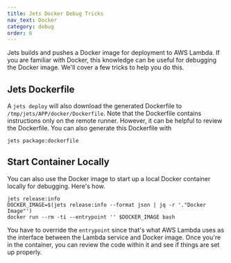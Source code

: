 ```yaml
---
title: Jets Docker Debug Tricks
nav_text: Docker
category: debug
order: 6
---
```


Jets builds and pushes a Docker image for deployment to AWS Lambda. If you are familiar with Docker, this knowledge can be useful for debugging the Docker image. We'll cover a few tricks to help you do this.

## Jets Dockerfile

A `jets deploy` will also download the generated Dockerfile to `/tmp/jets/APP/docker/Dockerfile`. Note that the Dockerfile contains instructions only on the remote runner. However, it can be helpful to review the Dockerfile. You can also generate this Dockerfile with

    jets package:dockerfile

## Start Container Locally

You can also use the Docker image to start up a local Docker container locally for debugging. Here's how.

    jets release:info
    DOCKER_IMAGE=$(jets release:info --format json | jq -r '."Docker Image"')
    docker run --rm -ti --entrypoint '' $DOCKER_IMAGE bash

You have to override the `entrypoint` since that's what AWS Lambda uses as the interface between the Lambda service and Docker image. Once you're in the container, you can review the code within it and see if things are set up properly.
